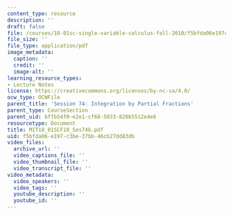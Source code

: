 ```yaml
---
content_type: resource
description: ''
draft: false
file: /courses/18-01sc-single-variable-calculus-fall-2010/f5bfda06e197c3be37bb46cb27dd83db_MIT18_01SCF10_Ses74b.pdf
file_size: ''
file_type: application/pdf
image_metadata:
  caption: ''
  credit: ''
  image-alt: ''
learning_resource_types:
- Lecture Notes
license: https://creativecommons.org/licenses/by-nc-sa/4.0/
ocw_type: OCWFile
parent_title: 'Session 74: Integration by Partial Fractions'
parent_type: CourseSection
parent_uid: bffb54f0-e2e1-cf68-5033-820b5512e4e6
resourcetype: Document
title: MIT18_01SCF10_Ses74b.pdf
uid: f5bfda06-e197-c3be-37bb-46cb27dd83db
video_files:
  archive_url: ''
  video_captions_file: ''
  video_thumbnail_file: ''
  video_transcript_file: ''
video_metadata:
  video_speakers: ''
  video_tags: ''
  youtube_description: ''
  youtube_id: ''
---
```

